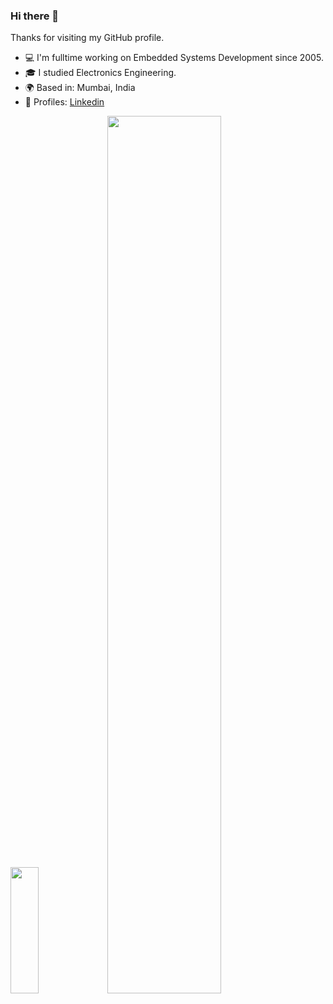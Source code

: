### Hi there 👋

Thanks for visiting my GitHub profile.

- :computer: I'm fulltime working on Embedded Systems Development since 2005.
- :mortar_board: I studied Electronics Engineering. 
- :earth_africa: Based in: Mumbai, India
- :ghost: Profiles: [Linkedin](https://www.linkedin.com/in/umesh-walkar/)

<!--
**umeshwalkar/umeshwalkar** is a ✨ _special_ ✨ repository because its `README.md` (this file) appears on your GitHub profile.

Here are some ideas to get you started:

- 🔭 I’m currently working on ...
- 🌱 I’m currently learning ...
- 👯 I’m looking to collaborate on ...
- 🤔 I’m looking for help with ...
- 💬 Ask me about ...
- 📫 How to reach me: ...
- 😄 Pronouns: ...
- ⚡ Fun fact: ...
-->

<div>
    <img style="zoom:100%" src=https://github-readme-stats.vercel.app/api/top-langs/?username=umeshwalkar&show_icons=true&hide_border=true&theme=dark&hide=CSS,JavaScript height=202 width=30% />
    <img style="zoom:100%" src=https://github-readme-stats.vercel.app/api?username=umeshwalkar&show_icons=true&theme=prussian width=60% />
</div>
